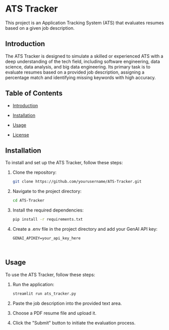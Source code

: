 # ATS Tracker

This project is an Application Tracking System (ATS) that evaluates resumes based on a given job description.

## Introduction

The ATS Tracker is designed to simulate a skilled or experienced ATS with a deep understanding of the tech field, including software engineering, data science, data analysis, and big data engineering. Its primary task is to evaluate resumes based on a provided job description, assigning a percentage match and identifying missing keywords with high accuracy.

## Table of Contents

- [Introduction](#introduction)
- [Installation](#installation)
- [Usage](#usage)

- [License](#license)

## Installation

To install and set up the ATS Tracker, follow these steps:

1. Clone the repository:
   ```bash
   git clone https://github.com/yourusername/ATS-Tracker.git
   
   
2. Navigate to the project directory:
    ```bash
    cd ATS-Tracker 

3. Install the required dependencies:
    ````bash
    pip install -r requirements.txt

4. Create a .env file in the project directory and add your GenAI API key:
    ```
    GENAI_APIKEY=your_api_key_here



## Usage

To use the ATS Tracker, follow these steps:

1. Run the application:
   ```bash
   streamlit run ats_tracker.py

2. Paste the job description into the provided text area.

3.    Choose a PDF resume file and upload it.

4.   Click the "Submit" button to initiate the evaluation process.
